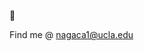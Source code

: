 👋

Find me @ nagaca1@ucla.edu

<!---
adityanagachandra/adityanagachandra is a ✨ special ✨ repository because its `README.md` (this file) appears on your GitHub profile.
You can click the Preview link to take a look at your changes.
--->
